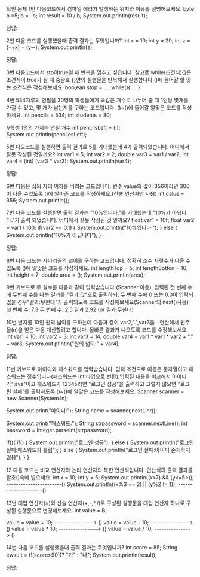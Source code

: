 확인 문제
1번 다음코드에서 컴파일 에러가 발생하는 위치와 이유를 설명해보세요.
byte b =5;
b = -b;
int result = 10 / b;
System.out.println(result);

정답:

2번 다음 코드를 실행했을때 출력 결과는 무엇입니까?
int x = 10;
int y = 20;
int z = (++x) + (y--);
System.out.println(z);

정답:

3번 다음코드에서 stp이true일 때 반복을 멈추고 싶습니다. 참고로 while(조건식){}은 조건식이 true가 될 때 중괄호 {}안의 실행문을 반복해서 실행합니다.()에 들어갈 할 맞는 조건식은 작성해보세요.
boo;ean stop = ...;
while(){
    ...
}

4번 534자루의 연필을 30명의 학생들에게 똑같은 개수로 나누어 줄 때 1인당 몇개를 가질 수 있고, 몇 개가 남는지를 구하는 코드입니다. ()~()에 들어갈 알맞은 코드를 작성하세요.
int pencils = 534;
int students = 30;

//학생 1명의 가지는 연필 개수
int pencilsLeft = (        );
System.out.println(pencilesLeft);

5번 다으코드를 실행하면 출력 결과로 5를 기대했는데 4가 출력되었습니다. 어디에서 잘못 작성된 것일까요?
int var1 = 5;
int var2 = 2;
double var3 = var1 / var2;
int var4 = (int) (var3 * var2);
System.out.println(var4);

정답:

6번 다음은 십의 자리 이하를 버리는 코드입니다. 변수 value의 값이 356이라면 300이 나올 수있도록 ()에 알마즌 코드를 작성하세요.(산술 연산자만 사용)
int calue = 356;
System.out.println();

7번 다음 코드를 실행함면 출력 결과는 "10%입니다."를 기대했는데 "10%가 아닙니다."가 출력 되었습니다. 어디에서 잘못 작성된 것 일까요?
float var1 = 10f;
float var2 = var1 / 100;
if(var2 == 0.1) {
    System.out.println("10%입니다.");
} else {
    System.out.println("10%가 아닙니다");
}

정답:

8번 다음 코드는 사다리꼴의 넓이를 구하는 코드입니다, 정확히 소수 자릿수가 나올 수  있도록 ()에 알맞은 코드를 작성하세요.
int lengthTop = 5;
int lengthBotton = 10;
int height = 7;
double area = ();
System.out.println(area);

9번 키보드로 두 실수를 다음과 같이 입력받습니다.(Scanner 이용), 입력된 첫 번째 수에 두번째 수를 나눈 결과를 "결과:값"으로 출력하되, 두 번째 수에 0 또는 0.0이 입력되었을 경우"결과:무한대"가 출력되도록 코드를 작성해보세요(Scanner의 next()사용)
첫 번째 수: 7.3
두 번째 수: 2.5
결과 2.92 (or 결과:무한대)


10번 반지름 10인 원의 넓이를 구하는데 다음과 같이 var2,".",var3을 +연산해서 원주율(n)을 얻은 다음 계산할려고 합니다. 올바른 결과가 나오도록 코드를 수정해보세요.
int var1 = 10;
int var2 = 3;
int var3 = 14;
double var4 = var1 * var1 * var2 + "." + var3;
System.out.ptintln("원의 넓이:" + var4);

정답:

11번 키보드로 아이디와 패스워드를 입력받습니다. 입력 조건으로 이름은 문자열이고 패스워드는 정수입니다(패스워드는 int 타입으로 변환),입력된 내용을 비교해서 아이디가"java"이고 패스워드가 12345라면 "로그인 성공"을 출력하고 그렇지 않으면 "로그린 실패"를 출력하도록 ()~()에 알맞은 코드를 작성해보세요.
Scanner scanner = new Scanner(System.in);

System.out.print("아이디:");
String name = scanner,nextLinr();

System.out.print("패스워드:");
String strpassword = scanner.nextLine();
int password = Integer.parseInt(strpassword);

if(){
    if() {
        System.out.println("로그인 성공");
    } else {
        System.out.println("로그인 실패:패스워드가 틀림");
    } else {
        System.out.println("로그인 실패:아이디 존재하지 않음");
    }
}

12 다음 코드는 비교 연산자와 논리 연산자의 복한 연산식입니다. 연산식의 출력 결과를 괄호()속에 넣으세요.
int x = 10;
int y = 5;
System.out.println((x>7) && (y<=5>));     -----------------------()
System.out.println((x%3 == 2) || (y%2 != 1));  ---------------------()

13번 대입 연산자(=)와 산술 연산자(+,-,*,/)로 구성된 실행문을 대입 연산자 하나로 구성된 실행문으로 변경해보세요.
int value = B;

value = value + 10;  ---------------> ()
value = value - 10;  ---------------> ()
value = value * 10;  ---------------> ()
value = value / 10;  ---------------> ()

14번 다음 코드를 실행했을때 출력 결과는 무엇입니까?
int score = 85;
String ewsult = (!(score>90))? "가" : "나";
System.out.println(result);

정답: